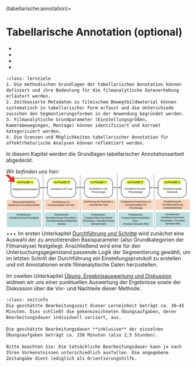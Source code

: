 (tabellarische:annotation)=
# Tabellarische Annotation (optional)

- [](./Aufgabe_A.md)
- [](./Aufgabe_A_UK-2.md)
- [](./Aufgabe_A_UK-3.md)
- [](./Aufgabe_A_UK-4.md)


```{admonition} Erhebung filmanalytischer Daten zu audiovisuellem Material anhand tabellarischer Annotation
:class: lernziele
1. Die methodischen Grundlagen der tabellarischen Annotation können definiert und ihre Bedeutung für die filmanalytische Datenerhebung erläutert werden.
2. Zeitbasierte Metadaten zu filmischem Bewegtbildmaterial können systematisch in tabellarischer Form erfasst und die Unterschiede zwischen den Segmentierungsformen in der Anwendung begründet werden.
3. Filmanalytische Grundparameter (Einstellungsgrößen, Kamerabewegungen, Montage) können identifiziert und korrekt kategorisiert werden.
4. Die Grenzen und Möglichkeiten tabellarischer Annotation für affektrhetorische Analysen können reflektiert werden.
```
In diesem Kapitel werden die Grundlagen tabellarischer Annotationsarbeit abgedeckt.

*Wir befinden uns hier:*
![Aufgabe 1](../assets/Aufgabenstruktur-01.png)
+++
Im ersten Unterkapitel [Durchführung und Schritte](../Kapitel_II/Aufgabe_A_UK-2.md) wird zunächst eine Auswahl der zu annotierenden Basisparameter (also Grundkategorien der Filmanalyse) festgelegt. Anschließend wird eine für den Untersuchungsgegenstand passende Logik der Segmentierung gewählt, um im letzten Schritt der Durchführung ein Einstellungsprotokoll zu erstellen und mit Annotationen erste filmanalytische Daten herzustellen.

Im zweiten Unterkapitel [Übung, Ergebnisauswertung und Diskussion](../Kapitel_II/Aufgabe_A_UK-3.md) widmen wir uns einer punktuellen Auswertung der Ergebnisse sowie der Diskussion über die Vor- und Nachteile dieser Methode. 


```{admonition} Bearbeitungszeit
:class: zeitinfo
Die geschätzte Bearbeitungszeit dieser Lerneinheit beträgt ca. 30–45 Minuten. Dies schließt die gekennzeichneten Übungsaufgaben, deren Bearbeitungsdauer individuell variiert, aus.

Die geschätzte Bearbeitungsdauer **inklusive** der einzelnen Übungsaufgaben beträgt ca. 150 Minuten (also 2,5 Stunden).

Bitte beachten Sie: Die tatsächliche Bearbeitungsdauer kann je nach Ihren Vorkenntnissen unterschiedlich ausfallen. Die angegebene Zeitangabe dient lediglich als Orientierungshilfe.
```


